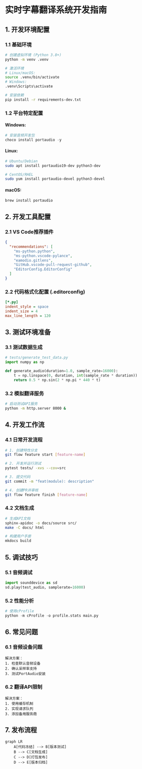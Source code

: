 # 实时字幕翻译系统开发指南

## 1. 开发环境配置

### 1.1 基础环境
```bash
# 创建虚拟环境 (Python 3.8+)
python -m venv .venv

# 激活环境
# Linux/macOS:
source .venv/bin/activate  
# Windows:
.venv\Scripts\activate

# 安装依赖
pip install -r requirements-dev.txt
```

### 1.2 平台特定配置
#### Windows:
```powershell
# 安装音频开发包
choco install portaudio -y
```

#### Linux:
```bash
# Ubuntu/Debian
sudo apt install portaudio19-dev python3-dev

# CentOS/RHEL 
sudo yum install portaudio-devel python3-devel
```

#### macOS:
```bash
brew install portaudio
```

## 2. 开发工具配置

### 2.1 VS Code推荐插件
```json
{
  "recommendations": [
    "ms-python.python",
    "ms-python.vscode-pylance",
    "eamodio.gitlens",
    "GitHub.vscode-pull-request-github",
    "EditorConfig.EditorConfig"
  ]
}
```

### 2.2 代码格式化配置 (.editorconfig)
```ini
[*.py]
indent_style = space
indent_size = 4
max_line_length = 120
```

## 3. 测试环境准备

### 3.1 测试数据生成
```python
# tests/generate_test_data.py
import numpy as np

def generate_audio(duration=1.0, sample_rate=16000):
    t = np.linspace(0, duration, int(sample_rate * duration))
    return 0.5 * np.sin(2 * np.pi * 440 * t)
```

### 3.2 模拟翻译服务
```bash
# 启动测试API服务
python -m http.server 8000 &
```

## 4. 开发工作流

### 4.1 日常开发流程
```bash
# 1. 创建特性分支
git flow feature start [feature-name]

# 2. 开发并运行测试
pytest tests/ -xvs --cov=src

# 3. 提交代码
git commit -m "feat(module): description" 

# 4. 创建PR并审核
git flow feature finish [feature-name]
```

### 4.2 文档生成
```bash
# 生成API文档
sphinx-apidoc -o docs/source src/
make -C docs/ html

# 构建用户手册
mkdocs build
```

## 5. 调试技巧

### 5.1 音频调试
```python
import sounddevice as sd
sd.play(test_audio, samplerate=16000)
```

### 5.2 性能分析
```python
# 使用cProfile
python -m cProfile -o profile.stats main.py
```

## 6. 常见问题

### 6.1 音频设备问题
```text
解决方案：
1. 检查默认音频设备
2. 确认采样率支持
3. 测试PortAudio安装
```

### 6.2 翻译API限制
```text
解决方案：
1. 使用缓存机制
2. 实现请求队列
3. 添加备用服务商
```

## 7. 发布流程

```mermaid
graph LR
    A[代码冻结] --> B[版本测试]
    B --> C[文档生成]
    C --> D[打包发布]
    D --> E[版本归档]
```